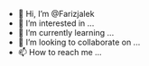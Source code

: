 - 👋 Hi, I’m @Farizjalek
- 👀 I’m interested in ...
- 🌱 I’m currently learning ...
- 💞️ I’m looking to collaborate on ...
- 📫 How to reach me ...

<!---
Farizjalek/Farizjalek is a ✨ special ✨ repository because its `README.md` (this file) appears on your GitHub profile.
You can click the Preview link to take a look at your changes.
--->
